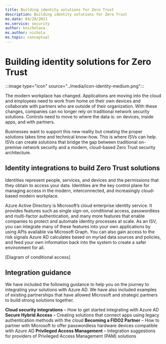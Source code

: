 ```yaml
---
title: Building identity solutions for Zero Trust
description: Building identity solutions for Zero Trust
ms.date: 04/20/2021
ms.service: security
author: knicholasa
ms.author: nichola
ms.topic: conceptual
---
```


# Building identity solutions for Zero Trust

:::image type="icon" source="../media/icon-identity-medium.png":::

The modern workplace has changed. Applications are moving into the cloud and employees need to work from home on their own devices and collaborate with partners who are outside of their organization. With these changes, companies can no longer rely on traditional network security solutions. Controls need to move to where the data is: on devices, inside apps, and with partners.

Businesses want to support this new reality but creating the proper solutions takes time and technical know-how. This is where ISVs can help. ISVs can create solutions that bridge the gap between traditional on-premise network security and a modern, cloud-based Zero Trust security architecture.

## Identity integrations to build Zero Trust solutions

Identities represent people, services, and devices and the permissions that they obtain to access your data. Identities are the key control plane for managing access in the modern, interconnected, and increasingly cloud-based modern workplace.

Azure Active Directory is Microsoft’s cloud enterprise identity service. It provides features such as single sign-on, conditional access, passwordless and multi-factor authentication, and many more features that enable companies to protect and automate identity processes at scale. As an ISV, you can integrate many of these features into your own applications by using APIs available via Microsoft Graph. You can also gain access to the risk signals Azure AD calculates based on myriad data sources and policies, and feed your own information back into the system to create a safer environment for all.

[Diagram of conditional access]

## Integration guidance

We have included the following guidance to help you on the journey to integrating your solutions with Azure AD. We have also included examples of existing partnerships that have allowed Microsoft and strategic partners to build strong solutions together.

**Cloud security integrations** – How to get started integrating with Azure AD
**Secure Hybrid Access** – Creating solutions that connect apps using legacy authentication methods with the cloud
**Becoming a FIDO2 Partner** – How to partner with Microsoft to offer passwordless hardware devices compatible with Azure AD 
**Privileged Access Management** – Integration suggestions for providers of Privileged Access Management (PAM) solutions
